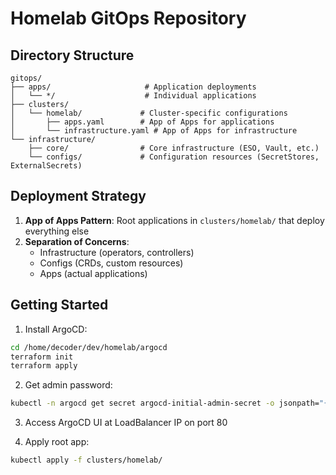 # Homelab GitOps Repository

## Directory Structure

```
gitops/
├── apps/                     # Application deployments
│   └── */                    # Individual applications
├── clusters/
│   └── homelab/             # Cluster-specific configurations
│       ├── apps.yaml        # App of Apps for applications
│       └── infrastructure.yaml # App of Apps for infrastructure
└── infrastructure/
    ├── core/                # Core infrastructure (ESO, Vault, etc.)
    └── configs/             # Configuration resources (SecretStores, ExternalSecrets)
```

## Deployment Strategy

1. **App of Apps Pattern**: Root applications in `clusters/homelab/` that deploy everything else
2. **Separation of Concerns**: 
   - Infrastructure (operators, controllers)
   - Configs (CRDs, custom resources)
   - Apps (actual applications)

## Getting Started

1. Install ArgoCD:
```bash
cd /home/decoder/dev/homelab/argocd
terraform init
terraform apply
```

2. Get admin password:
```bash
kubectl -n argocd get secret argocd-initial-admin-secret -o jsonpath="{.data.password}" | base64 -d
```

3. Access ArgoCD UI at LoadBalancer IP on port 80

4. Apply root app:
```bash
kubectl apply -f clusters/homelab/
```